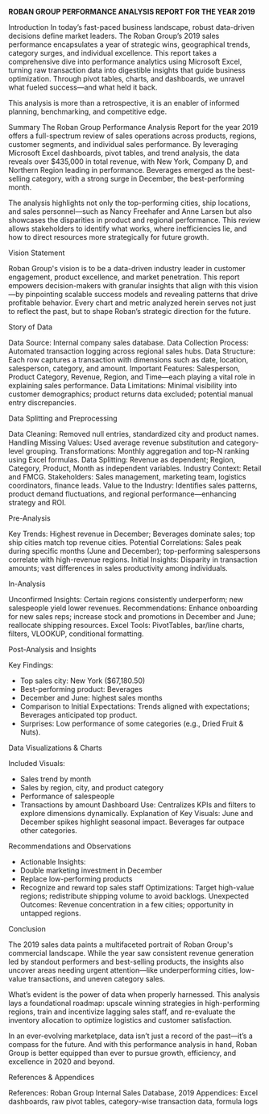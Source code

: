 **ROBAN GROUP PERFORMANCE ANALYSIS REPORT FOR THE YEAR 2019**

Introduction
In today’s fast-paced business landscape, robust data-driven decisions define market leaders. The Roban Group’s 2019 sales performance encapsulates a year of strategic wins, geographical trends, category surges, and individual excellence. This report takes a comprehensive dive into performance analytics using Microsoft Excel, turning raw transaction data into digestible insights that guide business optimization. Through pivot tables, charts, and dashboards, we unravel what fueled success—and what held it back.

This analysis is more than a retrospective, it is an enabler of informed planning, benchmarking, and competitive edge.

Summary
The Roban Group Performance Analysis Report for the year 2019 offers a full-spectrum review of sales operations across products, regions, customer segments, and individual sales performance. By leveraging Microsoft Excel dashboards, pivot tables, and trend analysis, the data reveals over $435,000 in total revenue, with New York, Company D, and Northern Region leading in performance. Beverages emerged as the best-selling category, with a strong surge in December, the best-performing month.

The analysis highlights not only the top-performing cities, ship locations, and sales personnel—such as Nancy Freehafer and Anne Larsen but also showcases the disparities in product and regional performance. This review allows stakeholders to identify what works, where inefficiencies lie, and how to direct resources more strategically for future growth.

Vision Statement

Roban Group's vision is to be a data-driven industry leader in customer engagement, product excellence, and market penetration. This report empowers decision-makers with granular insights that align with this vision—by pinpointing scalable success models and revealing patterns that drive profitable behavior. Every chart and metric analyzed herein serves not just to reflect the past, but to shape Roban’s strategic direction for the future.

Story of Data

Data Source: Internal company sales database.
Data Collection Process: Automated transaction logging across regional sales hubs.
Data Structure: Each row captures a transaction with dimensions such as date, location, salesperson, category, and amount.
Important Features: Salesperson, Product Category, Revenue, Region, and Time—each playing a vital role in explaining sales performance.
Data Limitations: Minimal visibility into customer demographics; product returns data excluded; potential manual entry discrepancies.

Data Splitting and Preprocessing

Data Cleaning: Removed null entries, standardized city and product names.
Handling Missing Values: Used average revenue substitution and category-level grouping.
Transformations: Monthly aggregation and top-N ranking using Excel formulas.
Data Splitting: Revenue as dependent; Region, Category, Product, Month as independent variables.
Industry Context: Retail and FMCG.
Stakeholders: Sales management, marketing team, logistics coordinators, finance leads.
Value to the Industry: Identifies sales patterns, product demand fluctuations, and regional performance—enhancing strategy and ROI.

Pre-Analysis

Key Trends: Highest revenue in December; Beverages dominate sales; top ship cities match top revenue cities.
Potential Correlations: Sales peak during specific months (June and December); top-performing salespersons correlate with high-revenue regions.
Initial Insights: Disparity in transaction amounts; vast differences in sales productivity among individuals.

In-Analysis

Unconfirmed Insights: Certain regions consistently underperform; new salespeople yield lower revenues.
Recommendations: Enhance onboarding for new sales reps; increase stock and promotions in December and June; reallocate shipping resources.
Excel Tools: PivotTables, bar/line charts, filters, VLOOKUP, conditional formatting.

Post-Analysis and Insights

Key Findings:

* Top sales city: New York ($67,180.50)
* Best-performing product: Beverages
* December and June: highest sales months
* Comparison to Initial Expectations: Trends aligned with expectations; Beverages anticipated top product.
* Surprises: Low performance of some categories (e.g., Dried Fruit & Nuts).

Data Visualizations & Charts

Included Visuals:

  * Sales trend by month
  * Sales by region, city, and product category
  * Performance of salespeople
  * Transactions by amount
Dashboard Use: Centralizes KPIs and filters to explore dimensions dynamically.
Explanation of Key Visuals: June and December spikes highlight seasonal impact. Beverages far outpace other categories.

Recommendations and Observations

* Actionable Insights:
* Double marketing investment in December
* Replace low-performing products
* Recognize and reward top sales staff
Optimizations: Target high-value regions; redistribute shipping volume to avoid backlogs.
Unexpected Outcomes: Revenue concentration in a few cities; opportunity in untapped regions.

Conclusion

The 2019 sales data paints a multifaceted portrait of Roban Group's commercial landscape. While the year saw consistent revenue generation led by standout performers and best-selling products, the insights also uncover areas needing urgent attention—like underperforming cities, low-value transactions, and uneven category sales.

What’s evident is the power of data when properly harnessed. This analysis lays a foundational roadmap: upscale winning strategies in high-performing regions, train and incentivize lagging sales staff, and re-evaluate the inventory allocation to optimize logistics and customer satisfaction.

In an ever-evolving marketplace, data isn’t just a record of the past—it’s a compass for the future. And with this performance analysis in hand, Roban Group is better equipped than ever to pursue growth, efficiency, and excellence in 2020 and beyond.

References & Appendices

References: Roban Group Internal Sales Database, 2019
Appendices: Excel dashboards, raw pivot tables, category-wise transaction data, formula logs

